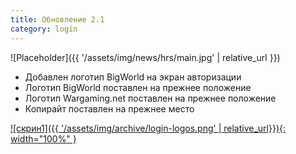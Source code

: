 ```yaml
---
title: Обновление 2.1
category: login
---
```


![Placeholder]({{ '/assets/img/news/hrs/main.jpg' | relative_url }})

- Добавлен логотип BigWorld на экран авторизации
- Логотип BigWorld поставлен на прежнее положение
- Логотип Wargaming.net поставлен на прежнее положение
- Копирайт поставлен на прежнее место

[![скрин1]({{ '/assets/img/archive/login-logos.png' | relative_url}}){: width="100%" }](/assets/img/archive/login-logos.png)